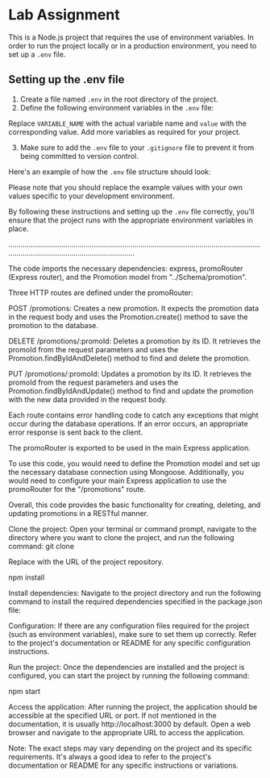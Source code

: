 # Lab Assignment 
This is a Node.js project that requires the use of environment variables. In order to run the project locally or in a production environment, you need to set up a `.env` file.

## Setting up the .env file

1. Create a file named `.env` in the root directory of the project.
2. Define the following environment variables in the `.env` file:



Replace `VARIABLE_NAME` with the actual variable name and `value` with the corresponding value. Add more variables as required for your project.

3. Make sure to add the `.env` file to your `.gitignore` file to prevent it from being committed to version control.

Here's an example of how the `.env` file structure should look:


Please note that you should replace the example values with your own values specific to your development environment.

By following these instructions and setting up the `.env` file correctly, you'll ensure that the project runs with the appropriate environment variables in place.

..........................................................................................................................................................................................


The code imports the necessary dependencies: express, promoRouter (Express router), and the Promotion model from "../Schema/promotion".

Three HTTP routes are defined under the promoRouter:

POST /promotions: Creates a new promotion. It expects the promotion data in the request body and uses the Promotion.create() method to save the promotion to the database.

DELETE /promotions/:promoId: Deletes a promotion by its ID. It retrieves the promoId from the request parameters and uses the Promotion.findByIdAndDelete() method to find and delete the promotion.

PUT /promotions/:promoId: Updates a promotion by its ID. It retrieves the promoId from the request parameters and uses the Promotion.findByIdAndUpdate() method to find and update the promotion with the new data provided in the request body.

Each route contains error handling code to catch any exceptions that might occur during the database operations. If an error occurs, an appropriate error response is sent back to the client.

The promoRouter is exported to be used in the main Express application.

To use this code, you would need to define the Promotion model and set up the necessary database connection using Mongoose. Additionally, you would need to configure your main Express application to use the promoRouter for the "/promotions" route.

Overall, this code provides the basic functionality for creating, deleting, and updating promotions in a RESTful manner.

Clone the project: Open your terminal or command prompt, navigate to the directory where you want to clone the project, and run the following command:
git clone <repository-url>

Replace <repository-url> with the URL of the project repository.

npm install

Install dependencies: Navigate to the project directory and run the following command to install the required dependencies specified in the package.json file:

Configuration: If there are any configuration files required for the project (such as environment variables), make sure to set them up correctly. Refer to the project's documentation or README for any specific configuration instructions.

Run the project: Once the dependencies are installed and the project is configured, you can start the project by running the following command:

npm start

Access the application: After running the project, the application should be accessible at the specified URL or port. If not mentioned in the documentation, it is usually http://localhost:3000 by default. Open a web browser and navigate to the appropriate URL to access the application.

Note: The exact steps may vary depending on the project and its specific requirements. It's always a good idea to refer to the project's documentation or README for any specific instructions or variations.
